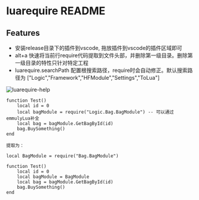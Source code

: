# luarequire README
## Features
* 安装release目录下的插件到vscode, 拖放插件到vscode的插件区域即可
* alt+a 快速将当前行require代码提取到文件头部，并删除第一级目录。删除第一级目录的特性只针对特定工程
* luarequire.searchPath 配置根搜索路径，require时会自动修正。默认搜索路径为 ["Logic","Framework","HFModule","Settings","ToLua"]

![luarequire-help](https://github.com/lin3348/game_dev_tools/blob/main/vscode/luarequire-help.gif)

```
function Test()
    local id = 0
    local bagModule = require("Logic.Bag.BagModule") -- 可以通过emmulyLua补全
    local bag = bagModule.GetBagById(id)
    bag.BuySomething()
end

提取为：

local BagModule = require("Bag.BagModule")

function Test()
    local id = 0
    local bagModule = BagModule
    local bag = bagModule.GetBagById(id)
    bag.BuySomething()
end
```
